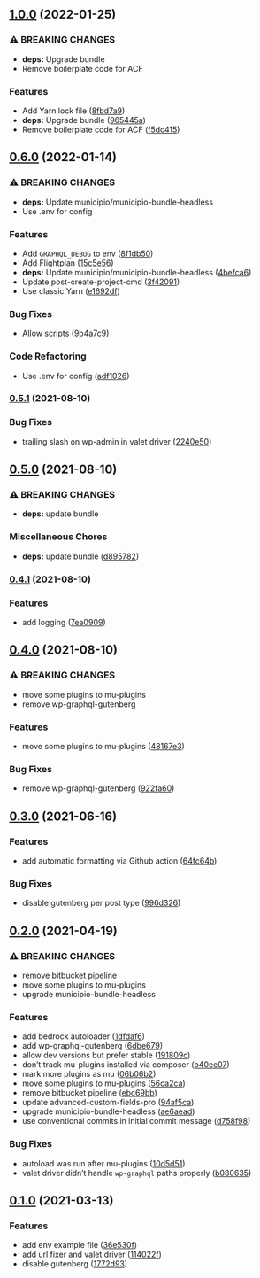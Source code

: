 ## [1.0.0](https://github.com/municipio-se/municipio-boilerplate-headless/compare/0.6.0...1.0.0) (2022-01-25)


### ⚠ BREAKING CHANGES

* **deps:** Upgrade bundle
* Remove boilerplate code for ACF

### Features

* Add Yarn lock file ([8fbd7a9](https://github.com/municipio-se/municipio-boilerplate-headless/commit/8fbd7a93651210bcf8257e441c4faff9b590c12c))
* **deps:** Upgrade bundle ([965445a](https://github.com/municipio-se/municipio-boilerplate-headless/commit/965445a8b17f98fae38a8f886a6c0cabde28448f))
* Remove boilerplate code for ACF ([f5dc415](https://github.com/municipio-se/municipio-boilerplate-headless/commit/f5dc415fc77a32b0bed3b301f689cb1b189b5ac9))

## [0.6.0](https://github.com/municipio-se/municipio-boilerplate-headless/compare/0.5.1...0.6.0) (2022-01-14)


### ⚠ BREAKING CHANGES

* **deps:** Update municipio/municipio-bundle-headless
* Use .env for config

### Features

* Add `GRAPHQL_DEBUG` to env ([8f1db50](https://github.com/municipio-se/municipio-boilerplate-headless/commit/8f1db50aedb86c93f9649503b4c2178d248cd6e5))
* Add Flightplan ([15c5e56](https://github.com/municipio-se/municipio-boilerplate-headless/commit/15c5e567885d18eb1954d837c6247ebc169af8a4))
* **deps:** Update municipio/municipio-bundle-headless ([4befca6](https://github.com/municipio-se/municipio-boilerplate-headless/commit/4befca6bd92babb4693ed575dd37529af0a9e9bc))
* Update post-create-project-cmd ([3f42091](https://github.com/municipio-se/municipio-boilerplate-headless/commit/3f42091a3acb0f6a6913f6721a7d2c5ce13228f1))
* Use classic Yarn ([e1692df](https://github.com/municipio-se/municipio-boilerplate-headless/commit/e1692df433d5e132f39f3988801d77ebe056aa55))


### Bug Fixes

* Allow scripts ([9b4a7c9](https://github.com/municipio-se/municipio-boilerplate-headless/commit/9b4a7c9ed044da74dc34267af0b370addf17ac42))


### Code Refactoring

* Use .env for config ([adf1026](https://github.com/municipio-se/municipio-boilerplate-headless/commit/adf10268b9be4b2d717c4f594d7ca95c7018de95))

### [0.5.1](https://github.com/municipio-se/municipio-boilerplate-headless/compare/0.5.0...0.5.1) (2021-08-10)


### Bug Fixes

* trailing slash on wp-admin in valet driver ([2240e50](https://github.com/municipio-se/municipio-boilerplate-headless/commit/2240e503f40b4c9018253b333345becf499e19c2))

## [0.5.0](https://github.com/municipio-se/municipio-boilerplate-headless/compare/0.4.1...0.5.0) (2021-08-10)


### ⚠ BREAKING CHANGES

* **deps:** update bundle

### Miscellaneous Chores

* **deps:** update bundle ([d895782](https://github.com/municipio-se/municipio-boilerplate-headless/commit/d89578210039efa85e6821610d386558479e262e))

### [0.4.1](https://github.com/municipio-se/municipio-boilerplate-headless/compare/0.4.0...0.4.1) (2021-08-10)


### Features

* add logging ([7ea0909](https://github.com/municipio-se/municipio-boilerplate-headless/commit/7ea09097f9b87910c9d55fefedd302e3b17a3e82))

## [0.4.0](https://github.com/municipio-se/municipio-boilerplate-headless/compare/0.3.0...0.4.0) (2021-08-10)


### ⚠ BREAKING CHANGES

* move some plugins to mu-plugins
* remove wp-graphql-gutenberg

### Features

* move some plugins to mu-plugins ([48167e3](https://github.com/municipio-se/municipio-boilerplate-headless/commit/48167e3a9450952f8fec2e9b045a56547ba57848))


### Bug Fixes

* remove wp-graphql-gutenberg ([922fa60](https://github.com/municipio-se/municipio-boilerplate-headless/commit/922fa60b13865298640f301427b8ee60b7072b16))

## [0.3.0](https://github.com/municipio-se/municipio-boilerplate-headless/compare/0.2.0...0.3.0) (2021-06-16)


### Features

* add automatic formatting via Github action ([64fc64b](https://github.com/municipio-se/municipio-boilerplate-headless/commit/64fc64b6f8006f1f0b7c58f2c40126917b89e629))


### Bug Fixes

* disable gutenberg per post type ([996d326](https://github.com/municipio-se/municipio-boilerplate-headless/commit/996d32646b52bb880da440cb5ebaceaace38bc19))

## [0.2.0](https://github.com/municipio-se/municipio-boilerplate-headless/compare/0.1.0...0.2.0) (2021-04-19)


### ⚠ BREAKING CHANGES

* remove bitbucket pipeline
* move some plugins to mu-plugins
* upgrade municipio-bundle-headless

### Features

* add bedrock autoloader ([1dfdaf6](https://github.com/municipio-se/municipio-boilerplate-headless/commit/1dfdaf6b12b6d0f370179aca87420b05759f0608))
* add wp-graphql-gutenberg ([6dbe679](https://github.com/municipio-se/municipio-boilerplate-headless/commit/6dbe679c027b2ff98bc26ec6d04651569bfbfd85))
* allow dev versions but prefer stable ([191809c](https://github.com/municipio-se/municipio-boilerplate-headless/commit/191809cbbaf717c00774decb26da2d6f66174369))
* don’t track mu-plugins installed via composer ([b40ee07](https://github.com/municipio-se/municipio-boilerplate-headless/commit/b40ee07f6432deae04b69681185456cb8f1698e6))
* mark more plugins as mu ([06b06b2](https://github.com/municipio-se/municipio-boilerplate-headless/commit/06b06b23f172d44ace2b5c8ca12ecb2920fde987))
* move some plugins to mu-plugins ([56ca2ca](https://github.com/municipio-se/municipio-boilerplate-headless/commit/56ca2cae20967c8e71b4febe764914d0eba0d66a))
* remove bitbucket pipeline ([ebc69bb](https://github.com/municipio-se/municipio-boilerplate-headless/commit/ebc69bbf486c826f25fea19062629e73eef1e175))
* update advanced-custom-fields-pro ([94af5ca](https://github.com/municipio-se/municipio-boilerplate-headless/commit/94af5ca4e69dee6b887a2fa50ae2e2959a847ea3))
* upgrade municipio-bundle-headless ([ae6aead](https://github.com/municipio-se/municipio-boilerplate-headless/commit/ae6aead529abb3b7bcc9cdf1877691b686e8e311))
* use conventional commits in initial commit message ([d758f98](https://github.com/municipio-se/municipio-boilerplate-headless/commit/d758f986a53ffa6b40362241f86ade2d90763863))


### Bug Fixes

* autoload was run after mu-plugins ([10d5d51](https://github.com/municipio-se/municipio-boilerplate-headless/commit/10d5d51475d5624cd1e36bfc4e66d14fe2198f5c))
* valet driver didn’t handle `wp-graphql` paths properly ([b080635](https://github.com/municipio-se/municipio-boilerplate-headless/commit/b080635a59bfd4e7770c8324c298f12c456d3afc))

## [0.1.0](https://github.com/municipio-se/municipio-boilerplate-headless/compare/36e530f1e374edbc55c2e400b2ef9c16525afcbc...0.1.0) (2021-03-13)


### Features

* add env example file ([36e530f](https://github.com/municipio-se/municipio-boilerplate-headless/commit/36e530f1e374edbc55c2e400b2ef9c16525afcbc))
* add url fixer and valet driver ([114022f](https://github.com/municipio-se/municipio-boilerplate-headless/commit/114022fafb4f48a1f61e4745d58751764f4e5184))
* disable gutenberg ([1772d93](https://github.com/municipio-se/municipio-boilerplate-headless/commit/1772d93358ca934ae4954326b95942b23f16b8e1))

